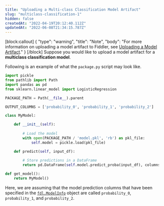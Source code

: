 ```yaml
---
title: "Uploading a Multi-class Classification Model Artifact"
slug: "multiclass-classification-1"
hidden: false
createdAt: "2022-04-19T20:12:40.112Z"
updatedAt: "2022-06-08T21:34:15.787Z"
---
```

[block:callout]
{
  "type": "warning",
  "title": "Note",
  "body": "For more information on uploading a model artifact to Fiddler, see [Uploading a Model Artifact](doc:uploading-a-model-artifact)."
}
[/block]
Suppose you would like to upload a model artifact for a **multiclass classification model**.

Following is an example of what the `package.py` script may look like.

```python
import pickle
from pathlib import Path
import pandas as pd
from sklearn.linear_model import LogisticRegression

PACKAGE_PATH = Path(__file__).parent

OUTPUT_COLUMNS = ['probability_0', 'probability_1', 'probability_2']

class MyModel:

    def __init__(self):
        
        # Load the model
        with open(PACKAGE_PATH / 'model.pkl', 'rb') as pkl_file:
            self.model = pickle.load(pkl_file)

    def predict(self, input_df):
        
        # Store predictions in a DataFrame
        return pd.DataFrame(self.model.predict_proba(input_df), columns=OUTPUT_COLUMNS)

def get_model():
    return MyModel()
```

Here, we are assuming that the model prediction columns that have been specified in the [`fdl.ModelInfo`](https://api.fiddler.ai/#fdl-modelinfo) object are called `probability_0`, `probability_1`, and `probability_2`.